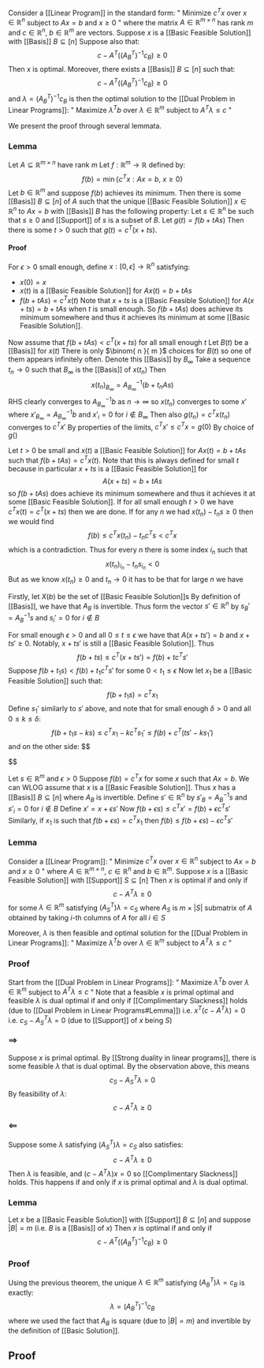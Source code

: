 Consider a [[Linear Program]] in the standard form:
" Minimize $c^Tx$ over $x\in \mathbb{R}^{n}$ subject to $Ax=b$ and $x\geq 0$ "
where the matrix $A\in \mathbb{R}^{m\times n}$ has rank $m$
and $c\in \mathbb{R}^{n},\ b\in \mathbb{R}^{m}$ are vectors.
Suppose $x$ is a [[Basic Feasible Solution]] with [[Basis]] $B\subseteq[n]$
Suppose also that:
$$
c-A^{T}((A^{T}_{B})^{-1}c_{B})\geq0
$$
Then $x$ is optimal.
Moreover, there exists a [[Basis]] $B\subseteq[n]$ such that:
$$
c-A^{T}((A^{T}_{B})^{-1}c_{B})\geq 0
$$
and $\lambda=(A_{B}^{T})^{-1}c_{B}$ is then the optimal solution to the 
[[Dual Problem in Linear Programs]]:
" Maximize $\lambda^{T}b$ over $\lambda \in \mathbb{R}^{m}$ subject to $A^{T}\lambda\leq c$ "

We present the proof through several lemmata.
### Lemma
Let $A\subseteq \mathbb{R}^{m\times n}$ have rank $m$
Let $f:\mathbb{R}^{m}\to \mathbb{R}$ defined by:
$$
f(b)=\min \{ c^{T}x : Ax=b,\ x\geq 0 \}
$$
Let $b\in \mathbb{R}^{m}$ and suppose $f(b)$ achieves its minimum.
Then there is some [[Basis]] $B\subseteq[n]$ of $A$
such that the unique [[Basic Feasible Solution]] $x\in \mathbb{R}^{n}$ to $Ax=b$
with [[Basis]] $B$ has the following property:
Let $s \in \mathbb{R}^{n}$ be such that $s\geq0$ and [[Support]] of $s$ is a subset of $B$.
Let $g(t)=f(b+tAs)$
Then there is some $t>0$ such that $g(t)=c^{T}(x+ts)$.
#### Proof
For $\epsilon>0$ small enough, define $x:[0,\epsilon]\to \mathbb{R}^{n}$ satisfying:
- $x(0)=x$
- $x(t)$ is a [[Basic Feasible Solution]] for $Ax(t)=b+tAs$
- $f(b+tAs)=c^{T}x(t)$
Note that $x+ts$ is a [[Basic Feasible Solution]] for $A(x+ts)=b+tAs$
when $t$ is small enough.
So $f(b+tAs)$ does achieve its minimum somewhere
and thus it achieves its minimum at some [[Basic Feasible Solution]].

Now assume that $f(b+tAs)< c^{T}(x+ts)$ for all small enough $t$
Let $B(t)$ be a [[Basis]] for $x(t)$
There is only $\binom{ n }{ m }$ choices for $B(t)$ 
so one of them appears infinitely often.
Denote this [[Basis]] by $B_{\infty}$
Take a sequence $t_{n}\to 0$
such that $B_{\infty}$ is the [[Basis]] of $x(t_{n})$
Then 
$$
x(t_{n})_{B_{\infty}} = A_{B_{\infty}}^{-1} (b+ t_{n}As)
$$
RHS clearly converges to $A_{B_{\infty}}^{-1}b$ as $n\to \infty$ 
so $x(t_{n})$ converges to some $x'$ 
where $x'_{B_{\infty}}=A_{B_{\infty}}^{-1}b$ and $x'_{i}=0$ for $i\not\in B_{\infty}$
Then also $g(t_{n})=c^{T}x(t_{n})$ converges to $c^{T}x'$
By properties of the limits, $c^{T}x'\leq c^{T}x=g(0)$
By choice of $g()$




Let $t>0$ be small and $x(t)$ a [[Basic Feasible Solution]] for $Ax(t)=b+tAs$
such that $f(b+tAs)=c^{T}x(t)$.
Note that this is always defined for small $t$
because in particular $x+ts$ is a [[Basic Feasible Solution]] for 
$$
A(x+ts)=b+tAs
$$
so $f(b+tAs)$ does achieve its minimum somewhere 
and thus it achieves it at some [[Basic Feasible Solution]].
If for all small enough $t>0$ we have $c^{T}x(t)=c^{T}(x+ts)$ then we are done.
If for any $n$ we had $x(t_{n})-t_{n}s\geq 0$ 
then we would find 
$$
f(b)\leq c^{T}x(t_{n})-t_{n}c^{T}s<c^{T}x
$$
which is a contradiction.
Thus for every $n$ there is some index $i_n$ such that
$$
x(t_{n})_{i_{n}} - t_{n} s_{i_{n}} <0
$$
But as we know $x(t_{n})\geq 0$ and $t_{n}\to 0$
it has to be that for large $n$ we have 



Firstly, let $X(b)$ be the set of [[Basic Feasible Solution]]s 
By definition of [[Basis]], we have that $A_{B}$ is invertible.
Thus form the vector $s'\in \mathbb{R}^{n}$ 
by $s_{B}'=A_{B}^{-1}s$ and $s_{i}'=0$ for $i\not\in B$

For small enough $\epsilon>0$ and all $0\leq t\leq\epsilon$
we have that $A(x+t s')=b$ and $x+ts'\geq 0$.
Notably, $x+ts'$ is still a [[Basic Feasible Solution]].
Thus
$$
f(b+ts) \leq c^{T}(x+ts')=f(b) + t c^{T}s'
$$
Suppose $f(b+t_{1}s)<f(b)+t_{1}c^{T}s'$ for some $0<t_{1}\leq \epsilon$
Now let $x_{1}$ be a [[Basic Feasible Solution]] such that:
$$
f(b+t_{1}s) = c^{T}x_{1}
$$
Define $s_{1}'$ similarly to $s'$ above,
and note that for small enough $\delta>0$ and all $0\leq k\leq \delta$:
$$
f(b+t_{1}s-ks) \leq c^{T}x_{1} - kc^{T}s_{1}' \leq f(b) + c^{T} (ts'-ks_{1}')
$$
and on the other side:
$$

$$

Let $s \in \mathbb{R}^{m}$ and $\epsilon>0$
Suppose $f(b)=c^{T}x$ for some $x$ such that $Ax=b$.
We can WLOG assume that $x$ is a [[Basic Feasible Solution]].
Thus $x$ has a [[Basis]] $B\subseteq[n]$ where $A_{B}$ is invertible.
Define $s'\in \mathbb{R}^{n}$ by $s'_{B}=A_{B}^{-1}s$ and $s'_{i}=0$ for $i\not\in B$
Define $x'=x+\epsilon s'$
Now $f(b+\epsilon s)\leq c^{T}x' = f(b)+\epsilon c^{T}s'$
Similarly, if $x_{1}$ is such that $f(b+\epsilon s)=c^{T}x_{1}$
then $f(b)\leq f(b+\epsilon s)-\epsilon c^{T}s'$

### Lemma
Consider a [[Linear Program]]:
" Minimize $c^Tx$ over $x\in \mathbb{R}^{n}$ subject to $Ax=b$ and $x\geq 0$ "
where $A\in \mathbb{R}^{m\times n}$, $c\in \mathbb{R}^{n}$ and $b\in \mathbb{R}^{m}$.
Suppose $x$ is a [[Basic Feasible Solution]] with [[Support]] $S\subseteq[n]$
Then $x$ is optimal
if and only if
$$
c - A^{T}\lambda \geq 0
$$
for some $\lambda \in \mathbb{R}^{m}$ satisfying $(A_{S}^{T})\lambda=c_{S}$
where $A_{S}$ is $m\times \lvert S \rvert$ submatrix of $A$
obtained by taking $i$-th columns of $A$ for all $i\in S$

Moreover, $\lambda$ is then feasible and optimal solution 
for the [[Dual Problem in Linear Programs]]:
" Maximize $\lambda^{T}b$ over $\lambda \in \mathbb{R}^{m}$ subject to $A^{T}\lambda\leq c$ "
### Proof
Start from the [[Dual Problem in Linear Programs]]:
" Maximize $\lambda^Tb$ over $\lambda \in \mathbb{R}^{m}$ subject to $A^{T}\lambda\leq c$ "
Note that a feasible $x$ is primal optimal 
and feasible $\lambda$ is dual optimal
if and only if 
[[Complimentary Slackness]] holds (due to [[Dual Problem in Linear Programs#Lemma]])
i.e. $x^{T}(c-A^{T}\lambda)=0$
i.e. $c_{S} - A_{S}^{T}\lambda=0$ (due to [[Support]] of $x$ being $S$)
#### $\implies$
Suppose $x$ is primal optimal.
By [[Strong duality in linear programs]], 
there is some feasible $\lambda$ that is dual optimal.
By the observation above, this means 
$$
c_{S}-A_{S}^{T}\lambda=0
$$
By feasibility of $\lambda$:
$$
c-A^{T}\lambda\geq 0
$$
#### $\impliedby$
Suppose some $\lambda$ satisfying $(A_{S}^{T})\lambda=c_{S}$ also satisfies:
$$
c-A^{T}\lambda\geq 0
$$
Then $\lambda$ is feasible, and $(c-A^{T}\lambda)x=0$ so [[Complimentary Slackness]] holds.
This happens if and only if $x$ is primal optimal and $\lambda$ is dual optimal.

### Lemma
Let $x$ be a [[Basic Feasible Solution]] with [[Support]] $B\subseteq[n]$
and suppose $\lvert B \rvert=m$ (i.e. $B$ is a [[Basis]] of $x$)
Then $x$ is optimal 
if and only if
$$
c-A^{T}((A_{B}^{T})^{-1}c_{B})\geq 0
$$
### Proof
Using the previous theorem, 
the unique $\lambda \in \mathbb{R}^{m}$ satisfying $(A_{B}^{T})\lambda=c_{B}$ is exactly:
$$
\lambda=(A_{B}^{T})^{-1}c_{B}
$$
where we used the fact that $A_{B}$ is square (due to $\lvert B \rvert=m$)
and invertible by the definition of [[Basic Solution]].

## Proof


